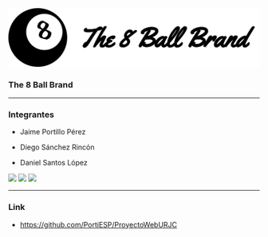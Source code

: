 <img src="./assets/full-icon.svg">

### The 8 Ball Brand

-----------------------------------------------------------------
### Integrantes
+ Jaime Portillo Pérez

+ Diego Sánchez Rincón

+ Daniel Santos López

[<img src="https://avatars.githubusercontent.com/u/47105148?v=4"
    width="50px">](https://github.com/PortiESP)
[<img src="https://avatars.githubusercontent.com/u/121297520?v=4"
    width="50px">](https://github.com/CuB1z)
[<img src="https://avatars.githubusercontent.com/u/146845008?v=4"
    width="50px">](https://github.com/danisntoss)

-----------------------------------------------------------------
### Link 
+ https://github.com/PortiESP/ProyectoWebURJC